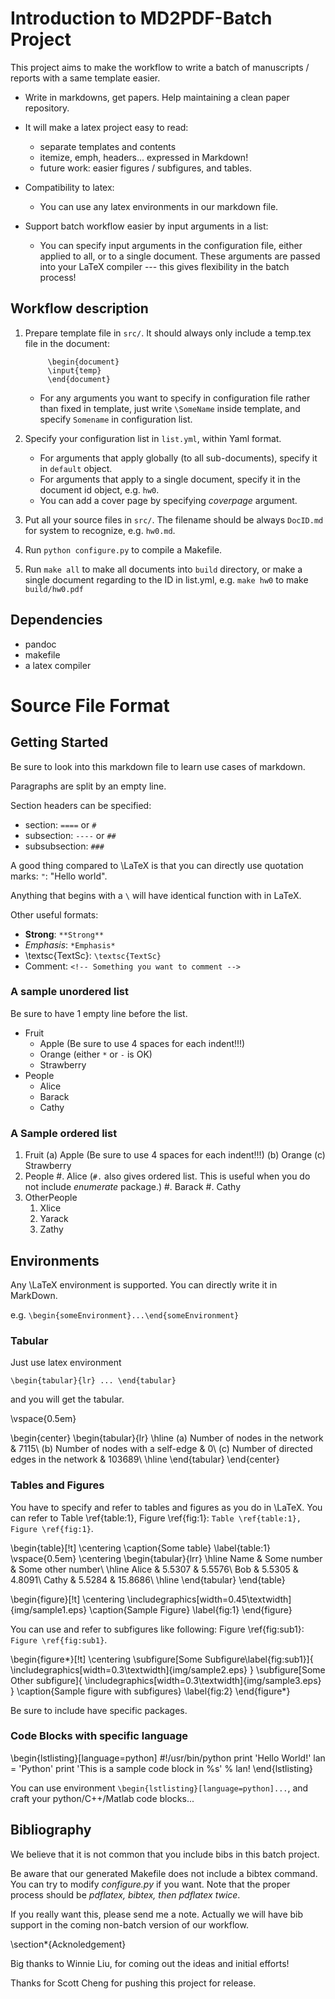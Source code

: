 Introduction to MD2PDF-Batch Project
====

This project aims to make the workflow to write a batch of manuscripts / reports with a same template easier.

- Write in markdowns, get papers. Help maintaining a clean paper
  repository.

- It will make a latex project easy to read: 
    - separate templates and contents
    - itemize, emph, headers... expressed in Markdown!
    - future work: easier figures / subfigures, and tables.

- Compatibility to latex:
    - You can use any latex environments in our markdown file.

- Support batch workflow easier by input arguments in a list:
    - You can specify input arguments in the configuration file, either applied to all, or to a single document. These arguments are passed into your LaTeX compiler --- this gives flexibility in the batch process!


Workflow description
----

1. Prepare template file in ```src/```. It should always only include a temp.tex file in the document:


            \begin{document}
            \input{temp}
            \end{document}

    - For any arguments you want to specify in configuration file rather
    than fixed in template, just write ```\SomeName``` inside template,
    and specify ```Somename``` in configuration list.

2. Specify your configuration list in ```list.yml```, within Yaml format.
    - For arguments that apply globally (to all sub-documents), specify it in ```default``` object.
    - For arguments that apply to a single document, specify it in the document id object, e.g. ```hw0```.
    - You can add a cover page by specifying *coverpage* argument.

3. Put all your source files in ```src/```. The filename should be always ```DocID.md``` for system to recognize, e.g. ```hw0.md```.
4. Run ```python configure.py``` to compile a Makefile.
5. Run ```make all``` to make all documents into ```build``` directory, or make a single document regarding to the ID in list.yml, e.g. ```make hw0``` to make ```build/hw0.pdf```
    

Dependencies
----

- pandoc
- makefile
- a latex compiler


Source File Format
====

Getting Started
----

Be sure to look into this markdown file to learn use cases of markdown.

Paragraphs are split by an empty line.

Section headers can be specified:

- section: ```====``` or ```#```
- subsection: ```----``` or ```##```
- subsubsection: ```###```

A good thing compared to \LaTeX is that you can directly use quotation marks: ```"```: "Hello world".

Anything that begins with a ```\``` will have identical function with in LaTeX.

Other useful formats:

- **Strong**: ```**Strong**```
- *Emphasis*: ```*Emphasis*```
- \textsc{TextSc}: ```\textsc{TextSc}```
- Comment: ```<!-- Something you want to comment -->``` <!-- Something you want to comment -->

### A sample unordered list

Be sure to have 1 empty line before the list.

- Fruit
    - Apple (Be sure to use 4 spaces for each indent!!!)
    * Orange (either ```*``` or ```-``` is OK)
    - Strawberry
- People
    * Alice
    - Barack
    - Cathy

### A Sample ordered list

1. Fruit
    (a) Apple (Be sure to use 4 spaces for each indent!!!)
    (b) Orange
    (c) Strawberry
2. People
    #. Alice (```#.``` also gives ordered list. This is useful when you do not include *enumerate* package.)
    #. Barack
    #. Cathy
3. OtherPeople
    1. Xlice
    2. Yarack
    3. Zathy


Environments
----

Any \LaTeX environment is supported. You can directly write it in
MarkDown.

e.g. ```\begin{someEnvironment}...\end{someEnvironment}```


### Tabular

Just use latex environment 
```
\begin{tabular}{lr} ... \end{tabular}
```
and you will get the tabular.

\vspace{0.5em}  <!-- This is a linebreak -->

\begin{center}
\begin{tabular}{lr}
\hline
(a) Number of nodes in the network & 7115\\
(b) Number of nodes with a self-edge & 0\\
(c) Number of directed edges in the network & 103689\\
\hline
\end{tabular}
\end{center}


### Tables and Figures

You have to specify and refer to tables and figures as you do in \LaTeX. You can refer to Table \ref{table:1}, Figure \ref{fig:1}: ```Table \ref{table:1}, Figure \ref{fig:1}```.

\begin{table}[!t]
\centering
\caption{Some table}
\label{table:1}
\vspace{0.5em}
\centering
\begin{tabular}{lrr}
\hline
Name & Some number & Some other number\\
\hline
Alice & 5.5307 & 5.5576\\
Bob & 5.5305 & 4.8091\\
Cathy & 5.5284 & 15.8686\\
\hline
\end{tabular}
\end{table}


\begin{figure}[!t]
\centering
\includegraphics[width=0.45\textwidth]{img/sample1.eps}
\caption{Sample Figure}
\label{fig:1}
\end{figure}

You can use and refer to subfigures like following: Figure \ref{fig:sub1}: ```Figure \ref{fig:sub1}```.

\begin{figure*}[!t]
\centering
\subfigure[Some Subfigure\label{fig:sub1}]{ 
    \includegraphics[width=0.3\textwidth]{img/sample2.eps}
}
\subfigure[Some Other subfigure]{ 
    \includegraphics[width=0.3\textwidth]{img/sample3.eps}
}
\caption{Sample figure with subfigures}
\label{fig:2}
\end{figure*}

Be sure to include have specific packages.



### Code Blocks with specific language

\begin{lstlisting}[language=python]
#!/usr/bin/python
print 'Hello World!'
lan = 'Python'
print 'This is a sample code block in %s' % lan!
\end{lstlisting}

You can use environment ```\begin{lstlisting}[language=python]...```, and craft your python/C++/Matlab code blocks...



Bibliography
----

We believe that it is not common that you include bibs in this batch project. 

Be aware that our generated Makefile does not include a bibtex command. You can try to modify *configure.py* if you want. Note that the proper process should be *pdflatex, bibtex, then pdflatex twice*.

If you really want this, please send me a note.  Actually we will have bib support in the coming non-batch version of our workflow.



\section*{Acknoledgement}

Big thanks to Winnie Liu, for coming out the ideas and initial efforts!

Thanks for Scott Cheng for pushing this project for release.
